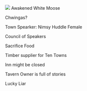 

![](https://5etools-mirror-1.github.io/img/adventure/IDRotF/065-01-032.shield-lonelywood.webp)
Awakened White Moose

Chwingas?

Town Spearker: Nimsy Huddle
Female

Council of Speakers

Sacrifice Food

Timber supplier for Ten Towns


Inn might be closed

Tavern Owner is full of stories

Lucky Liar 
